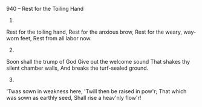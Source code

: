 940 – Rest for the Toiling Hand


1.
Rest for the toiling hand,
Rest for the anxious brow,
Rest for the weary, way-worn feet,
Rest from all labor now.

2.
Soon shall the trump of God
Give out the welcome sound
That shakes thy silent chamber walls,
And breaks the turf-sealed ground.

3.
'Twas sown in weakness here,
'Twill then be raised in pow'r;
That which was sown as earthly seed,
Shall rise a heav'nly flow'r!


